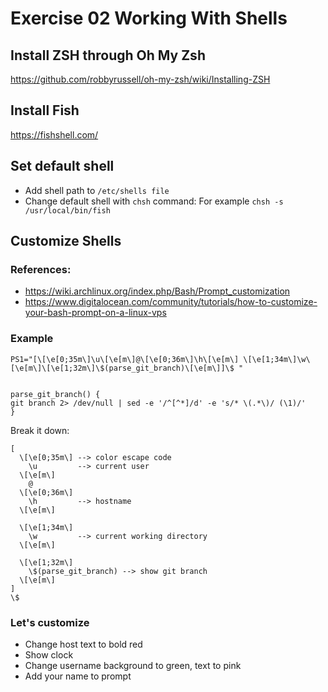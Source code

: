 # Exercise 02 Working With Shells

## Install ZSH through Oh My Zsh
https://github.com/robbyrussell/oh-my-zsh/wiki/Installing-ZSH

## Install Fish
https://fishshell.com/

## Set default shell
- Add shell path to `/etc/shells file`
- Change default shell with `chsh` command: For example `chsh -s /usr/local/bin/fish`

## Customize Shells

### References:
- https://wiki.archlinux.org/index.php/Bash/Prompt_customization
- https://www.digitalocean.com/community/tutorials/how-to-customize-your-bash-prompt-on-a-linux-vps

### Example

```
PS1="[\[\e[0;35m\]\u\[\e[m\]@\[\e[0;36m\]\h\[\e[m\] \[\e[1;34m\]\w\[\e[m\]\[\e[1;32m\]\$(parse_git_branch)\[\e[m\]]\$ "


parse_git_branch() {
git branch 2> /dev/null | sed -e '/^[^*]/d' -e 's/* \(.*\)/ (\1)/'
}
```

Break it down:
```
[
  \[\e[0;35m\] --> color escape code
    \u         --> current user
  \[\e[m\]
    @
  \[\e[0;36m\]
    \h         --> hostname
  \[\e[m\]

  \[\e[1;34m\]
    \w         --> current working directory
  \[\e[m\]

  \[\e[1;32m\]
    \$(parse_git_branch) --> show git branch
  \[\e[m\]
]
\$
```

### Let's customize
- Change host text to bold red
- Show clock
- Change username background to green, text to pink
- Add your name to prompt
